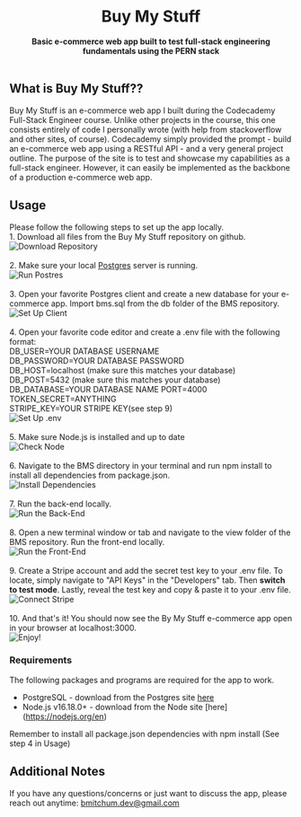 <div align="center">
  <h1>Buy My Stuff</h1>
  <strong>Basic e-commerce web app built to test full-stack engineering fundamentals using the PERN stack</strong><br>
</div>
<br>

## What is Buy My Stuff??
Buy My Stuff is an e-commerce web app I built during the Codecademy Full-Stack Engineer course. Unlike other projects in the course, this one consists entirely of code I personally wrote (with help from stackoverflow and other sites, of course). Codecademy simply provided the prompt - build an e-commerce web app using a RESTful API - and a very general project outline. The purpose of the site is to test and showcase my capabilities as a full-stack engineer. However, it can easily be implemented as the backbone of a production e-commerce web app.

## Usage
Please follow the following steps to set up the app locally.
<br>1. Download all files from the Buy My Stuff repository on github.
<br> ![Download Repository](./readme_images/download.png)
<br>
<br>2. Make sure your local [Postgres](https://www.postgresql.org/) server is running.
<br> ![Run Postres](./readme_images/postgres.png)
<br>
<br>3. Open your favorite Postgres client and create a new database for your e-commerce app. Import bms.sql from the db folder of the BMS repository.
<br> ![Set Up Client](./readme_images/client.png)
<br>
<br>4. Open your favorite code editor and create a .env file with the following format: 
<br>DB_USER=YOUR DATABASE USERNAME
<br>DB_PASSWORD=YOUR DATABASE PASSWORD
<br>DB_HOST=localhost (make sure this matches your database)
<br>DB_POST=5432 (make sure this matches your database)
<br>DB_DATABASE=YOUR DATABASE NAME
PORT=4000
<br>TOKEN_SECRET=ANYTHING
<br>STRIPE_KEY=YOUR STRIPE KEY(see step 9)
<br> ![Set Up .env](./readme_images/env.png)
<br>
<br>5. Make sure Node.js is installed and up to date
<br> ![Check Node](./readme_images/node.png)
<br>
<br>6. Navigate to the BMS directory in your terminal and run npm install to install all dependencies from package.json.
<br> ![Install Dependencies](./readme_images/dependencies.png)
<br>
<br>7. Run the back-end locally.
<br> ![Run the Back-End](./readme_images/backend.png)
<br>
<br>8. Open a new terminal window or tab and navigate to the view folder of the BMS repository. Run the front-end locally.
<br> ![Run the Front-End](./readme_images/frontend.png)
<br>
<br>9. Create a Stripe account and add the secret test key to your .env file. To locate, simply navigate to "API Keys" in the "Developers" tab. Then <strong>switch to test mode</strong>. Lastly, reveal the test key and copy & paste it to your .env file.
<br> ![Connect Stripe](./readme_images/stripe.png)
<br>
<br>10. And that's it! You should now see the By My Stuff e-commerce app open in your browser at localhost:3000.
<br> ![Enjoy!](./readme_images/bms.png)

### Requirements
The following packages and programs are required for the app to work.
- PostgreSQL - download from the Postgres site [here](https://www.postgresql.org/)
- Node.js v16.18.0+ - download from the Node site [here] (https://nodejs.org/en)

Remember to install all package.json dependencies with npm install (See step 4 in Usage)

## Additional Notes

If you have any questions/concerns or just want to discuss the app, please reach out anytime: bmitchum.dev@gmail.com